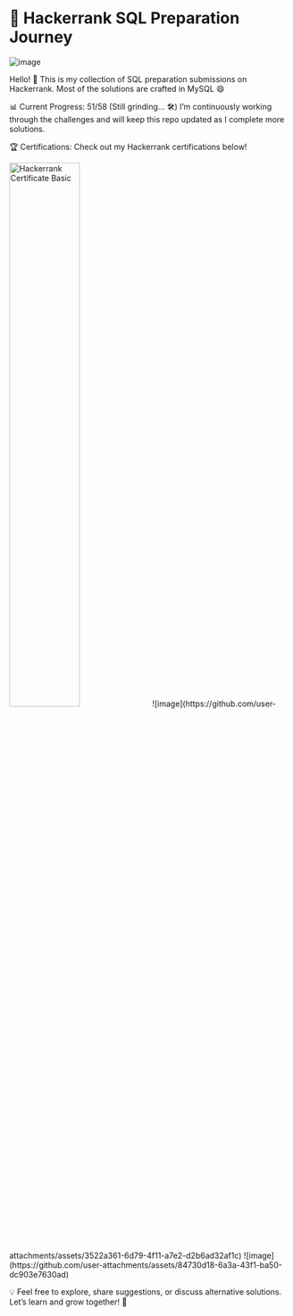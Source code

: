 # 🚀 Hackerrank SQL Preparation Journey

![image](https://github.com/user-attachments/assets/024b88a3-1b9d-402f-8e55-23777f625f35)

Hello! 👋 This is my collection of SQL preparation submissions on Hackerrank. Most of the solutions are crafted in MySQL 😄

📊 Current Progress: 51/58 (Still grinding… 🛠️)
I’m continuously working through the challenges and will keep this repo updated as I complete more solutions.

🏆 Certifications:
Check out my Hackerrank certifications below!
<!-- Resize the image to 50% of its original width -->
<img src="![image](https://github.com/user-attachments/assets/83c5c759-7f1e-4a14-b878-a0eaf3d8a20e)" alt="Hackerrank Certificate Basic" width="50%">
![image](https://github.com/user-attachments/assets/3522a361-6d79-4f11-a7e2-d2b6ad32af1c)
![image](https://github.com/user-attachments/assets/84730d18-6a3a-43f1-ba50-dc903e7630ad)


💡 Feel free to explore, share suggestions, or discuss alternative solutions. Let’s learn and grow together! 🚀

